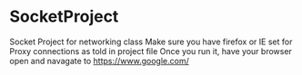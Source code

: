 # SocketProject
Socket Project for networking class
Make sure you have firefox or IE set for Proxy connections as told in project file
Once you run it, have your browser open and navagate to https://www.google.com/
